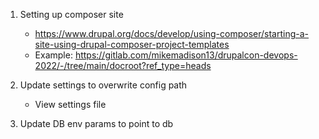 1. Setting up composer site
    - https://www.drupal.org/docs/develop/using-composer/starting-a-site-using-drupal-composer-project-templates
    - Example: https://gitlab.com/mikemadison13/drupalcon-devops-2022/-/tree/main/docroot?ref_type=heads

2. Update settings to overwrite config path
    - View settings file

3. Update DB env params to point to db

